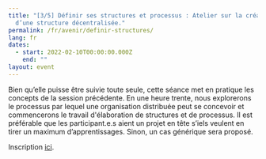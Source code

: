 ```yaml
---
title: "[3/5] Définir ses structures et processus : Atelier sur la création
  d’une structure décentralisée."
permalink: /fr/avenir/definir-structures/
lang: fr
dates:
  - start: 2022-02-10T00:00:00.000Z
    end: ""
layout: event
---
```

Bien qu’elle puisse être suivie toute seule, cette séance met en pratique les concepts de la session précédente. En une heure trente, nous explorerons le processus par lequel une organisation distribuée peut se concevoir et commencerons le travail d'élaboration de structures et de processus. Il est préférable que les participant.e.s aient un projet en tête s’iels veulent en tirer un maximum d’apprentissages. Sinon, un cas générique sera proposé.

Inscription [ici](https://us02web.zoom.us/meeting/register/tZUudOmhrjwuHNUixdbLeZmxWqjuAer3XVqZ).